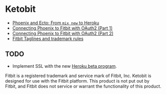 # Ketobit

* [Phoenix and Ecto: From `mix new` to Heroku](http://wsmoak.net/2015/07/12/phoenix-and-ecto-from-mix-new-to-heroku.html)
* [Connecting Phoenix to Fitbit with OAuth2 (Part 1)](http://wsmoak.net/2015/07/20/phoenix-fitbit-oauth2-part-1.html)
* [Connecting Phoenix to Fitbit with OAuth2 (Part 2)](http://wsmoak.net/2015/08/10/phoenix-fitbit-oauth2-part-2.html)
* [Fitbit Taglines and trademark rules](https://dev.fitbit.com/trademark)


## TODO

* Implement SSL with the new [Heroku beta program](https://devcenter.heroku.com/articles/ssl-beta).

Fitbit is a registered trademark and service mark of Fitbit, Inc. Ketobit is designed for use with the Fitbit platform. This product is not put out by Fitbit, and Fitbit does not service or warrant the functionality of this product.
